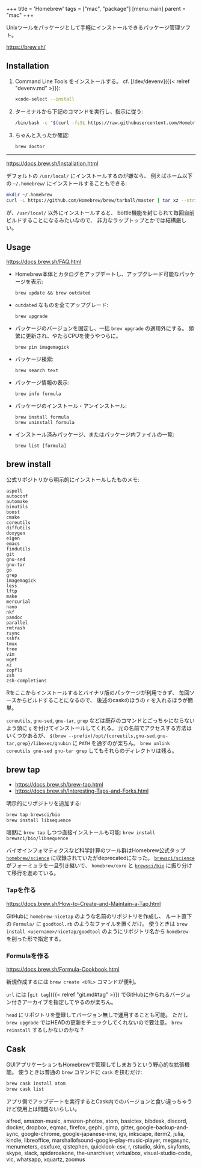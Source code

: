 +++
title = 'Homebrew'
tags = ["mac", "package"]
[menu.main]
  parent = "mac"
+++

Unixツールをパッケージとして手軽にインストールできるパッケージ管理ソフト。

<https://brew.sh/>

## Installation

1.  Command Line Tools をインストールする。
    cf. [/dev/devenv]({{< relref "devenv.md" >}}):
    ```sh
    xcode-select --install
    ```

1.  ターミナルから下記のコマンドを実行し、指示に従う:
    ```sh
    /bin/bash -c "$(curl -fsSL https://raw.githubusercontent.com/Homebrew/install/master/install.sh)"
    ```

1.  ちゃんと入ったか確認:
    ```sh
    brew doctor
    ```

---

<https://docs.brew.sh/Installation.html>

デフォルトの `/usr/local/` にインストールするのが嫌なら、
例えばホーム以下の `~/.homebrew/` にインストールすることもできる:
```sh
mkdir ~/.homebrew
curl -L https://github.com/Homebrew/brew/tarball/master | tar xz --strip 1 -C ~/.homebrew
```
が、`/usr/local/` 以外にインストールすると、
bottle機能を封じられて毎回自前ビルドすることになるみたいなので、
非力なラップトップとかでは結構厳しい。


## Usage

<https://docs.brew.sh/FAQ.html>

-   Homebrew本体とカタログをアップデートし、アップグレード可能なパッケージを表示:

        brew update && brew outdated

-   `outdated` なものを全てアップグレード:

        brew upgrade

-   パッケージのバージョンを固定し、一括 `brew upgrade` の適用外にする。
    頻繁に更新され、やたらCPUを使うやつらに。

        brew pin imagemagick

-   パッケージ検索:

        brew search text

-   パッケージ情報の表示:

        brew info formula

-   パッケージのインストール・アンインストール:

        brew install formula
        brew uninstall formula

-   インストール済みパッケージ、またはパッケージ内ファイルの一覧:

        brew list [formula]


## brew install

公式リポジトリから明示的にインストールしたものメモ:

    aspell
    autoconf
    automake
    binutils
    boost
    cmake
    coreutils
    diffutils
    doxygen
    eigen
    emacs
    findutils
    git
    gnu-sed
    gnu-tar
    go
    grep
    imagemagick
    less
    lftp
    make
    mercurial
    nano
    nkf
    pandoc
    parallel
    rmtrash
    rsync
    sshfs
    tmux
    tree
    vim
    wget
    xz
    zopfli
    zsh
    zsh-completions

Rをここからインストールするとバイナリ版のパッケージが利用できず、
毎回ソースからビルドすることになるので、
後述のcaskのほうの `r` を入れるほうが簡単。

`coreutils`, `gnu-sed`, `gnu-tar`, `grep`
などは既存のコマンドとごっちゃにならないよう頭に `g`
を付けてインストールしてくれる。
元の名前でアクセスする方法はいくつかあるが、
`$(brew --prefix)/opt/{coreutils,gnu-sed,gnu-tar,grep}/libexec/gnubin` に
`PATH` を通すのが楽ちん。
`brew unlink coreutils gnu-sed gnu-tar grep` してもそれらのディレクトリは残る。


## brew tap

- https://docs.brew.sh/brew-tap.html
- https://docs.brew.sh/Interesting-Taps-and-Forks.html

明示的にリポジトリを追加する:

```sh
brew tap brewsci/bio
brew install libsequence
```

暗黙に `brew tap` しつつ直接インストールも可能:
`brew install brewsci/bio/libsequence`

バイオインフォマティクスなど科学計算のツール群はHomebrew公式タップ
[`homebrew/science`](https://github.com/Homebrew/homebrew-science)
に収録されていたがdeprecatedになった。
[`brewsci/science`](https://github.com/brewsci/homebrew-science)
がフォーミュラを一旦引き継いで、 `homebrew/core` と
[`brewsci/bio`](https://brewsci.github.io/homebrew-bio/)
に振り分けて移行を進めている。


### Tapを作る

https://docs.brew.sh/How-to-Create-and-Maintain-a-Tap.html

GitHubに `homebrew-nicetap` のような名前のリポジトリを作成し、
ルート直下の `Formula/` に `goodtool.rb` のようなファイルを置くだけ。
使うときは `brew install <username>/nicetap/goodtool`
のようにリポジトリ名から `homebrew-` を削った形で指定する。


### Formulaを作る

https://docs.brew.sh/Formula-Cookbook.html

新規作成するには `brew create <URL>` コマンドが便利。

`url` には [`git tag`]({{< relref "git.md#tag" >}})
でGitHubに作られるバージョン付きアーカイブを指定してやるのが楽ちん。

`head` にリポジトリを登録してバージョン無しで運用することも可能。
ただし `brew upgrade` ではHEADの更新をチェックしてくれないので要注意。
`brew reinstall` するしかないのかな？


## Cask

GUIアプリケーションもHomebrewで管理してしまおうという野心的な拡張機能。
使うときは普通の `brew` コマンドに `cask` を挟むだけ:

```sh
brew cask install atom
brew cask list
```

アプリ側でアップデートを実行するとCask内でのバージョンと食い違っちゃうけど使用上は問題ないらしい。

alfred, amazon-music, amazon-photos, atom,
basictex, bibdesk,
discord, docker, dropbox, eqmac, firefox, gephi, gimp, gitter,
google-backup-and-sync, google-chrome, google-japanese-ime,
igv, inkscape, iterm2, julia, kindle, libreoffice,
marshallofsound-google-play-music-player, megasync, menumeters,
osxfuxe, qlstephen, quicklook-csv, r, rstudio,
skim, skyfonts, skype, slack, spideroakone,
the-unarchiver, virtualbox, visual-studio-code, vlc,
whatsapp, xquartz, zoomus
